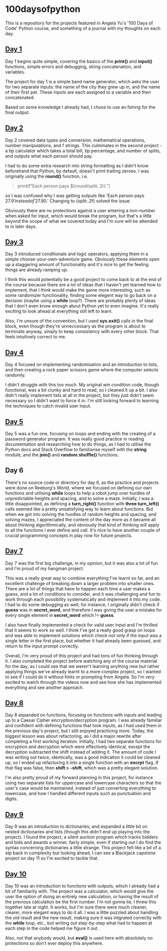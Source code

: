 ﻿# 100daysofpython
This is a repository for the projects featured in Angela Yu's '100 Days of Code' Python course, and something of a journal with my thoughts on each day.

## [Day 1](https://github.com/camjeffrey/100daysofpython/tree/main/day_1)
Day 1 begins quite simple, covering the basics of the **print()** and **input()** functions, simple errors and debugging, string concatenation, and variables.

The project for day 1 is a simple band name generator, which asks the user for two separate inputs: the name of the city they grew up in, and the name of their first pet. These inputs are each assigned to a variable and then concatenated.

Based on some knowledge I already had, I chose to use an fstring for the final output.

## [Day 2](https://github.com/camjeffrey/100daysofpython/tree/main/day_2)
Day 2 covered data types and conversion, mathematical operations, number manipulations, and f strings. This culminates in the second project - a tip calculator which takes a total bill, tip percentage, and number of splits, and outputs what each person should pay. 

I had to do some extra research into string formatting as I didn't know beforehand that Python, by default, doesn't print trailing zeroes. I was originally using the **round()** function, i.e.  

> print(f"Each person pays ${round(split, 2)}.")

so I was confused why I was getting outputs like 'Each person pays $27.9' instead of '$27.90.' Changing to {split:.2f} solved the issue.

Obviously there are no protections against a user entering a non-number when asked for input, which would break the program, but that's a little beyond the scope of what we covered today and I'm sure will be attended to in later days.

## [Day 3](https://github.com/camjeffrey/100daysofpython/tree/main/day_3)

Day 3 introduced conditionals and logic operators, applying them in a simple choose-your-own-adventure game. Obviously these elements open up a staggering amount of functionality and it's nice to get the feeling things are already ramping up. 

I think this would potentially be a good project to come back to at the end of the course because there are a lot of ideas that I haven't yet learned how to implement, that I think would make the game more interesting, such as some randomizer functionality, finding some elegent way to go back on a decision (maybe using a **while** loop?). There are probably plenty of ideas that I don't even know enough about Python yet to even imagine. It's really exciting to look ahead at everything still left to learn.

Also, I'm unsure of the convention, but I used **sys.exit()** calls in the final block, even though they're unneccessary as the program is about to terminate anyway, simply to keep consistency with every other block. That feels intuitively correct to me.

## [Day 4](https://github.com/camjeffrey/100daysofpython/tree/main/day_4)

Day 4 focused on implementing randomisation and an introduction to lists, and then creating a rock paper scissors game where the computer selects randomly. 

I didn't struggle with this too much. My original win condition code, though functional, was a bit clunky and hard to read, so I cleaned it up a bit. I also didn't really implement lists at all in the project, but they just didn't seem necessary so I didn't want to force it in. I'm still looking forward to learning the techniques to catch invalid user input.


## [Day 5](https://github.com/camjeffrey/100daysofpython/tree/main/day_5)

Day 5 was a fun one, focusing on loops and ending with the creating of a password generator program. It was really good practice in reading documentation and researching how to do things, as I had to utilise the Python docs and Stack Overflow to familiarise myself with the **string** module, and the **join()** and **random.shuffle()** functions. 

## Day 6

There's no source code or directory for day 6, as the practice and projects were done on Reeborg's World, where we focused on defining our own functions and utilising **while** loops to help a robot jump over hurdles of unpredictable heights and spacing, and to solve a maze. Initially, I was a little disappointed, as defining a **turn_right()** function with **three turn_left()** calls seemed like a pretty unsatisfying way to learn about functions. But when we got into solving the hurdles of random heights and spacing, and solving mazes, I appreciated the content of the day more as it became all about thinking algorithmically, and obviously that kind of thinking will apply to all the functions I ever define and call. It's nice to have another couple of crucial programming concepts in play now for future projects.

## [Day 7](https://github.com/camjeffrey/100daysofpython/tree/main/day_7)

Day 7 was the first big challenge, in my opinion, but it was also a lot of fun and I'm proud of my hangman project.

This was a really great way to combine everything I've learnt so far, and an excellent challenge of breaking down a larger problem into smaller ones. There are a lot of things that have to happen each time a user makes a guess, and a lot of conditions to consider, and it was challenging and fun to work through each possibility systematically and implement it into my code. I had to do some debugging as well; for instance, I originally didn't check if **guess** was in **secret_word**, and therefore I was giving the user a mistake for every single element in **secret_word** which != **guess**.

I also have finally implemented a check for valid user input and I'm thrilled that it seems to work so well. I think I've got a really good grasp on loops and was able to implement solutions which check not only if the input was a single letter in the first place, but whether it had already been guessed, and return to the input prompt correctly.

Overall, I'm very proud of this project and had tons of fun thinking through it. I also completed the project before watching any of the course material for the day, as I could see that we weren't learning anything new but rather applying things we've already learnt to a more complex project, so I wanted to see if I could do it without hints or prompting from Angela. So I'm very excited to watch through the videos now and see how she has implemented everything and see another approach.

## [Day 8](https://github.com/camjeffrey/100daysofpython/tree/main/day_8)

Day 8 expanded on functions, focusing on functions with inputs and leading up to a Caesar Cipher encryption/decryption program. I was already familiar and confident with defining functions that took inputs, as I had used them in the previous day's project, but I still enjoyed practicing more. Today, the biggest lesson was about refactoring, as I did a major rewrite after completing a first working iteration. Initially, I had two separate functions for encryption and decryption which were effectively identical, except the decryption subtracted the shift instead of adding it. The amount of code I was writing out twice, identically, was a good indication it could be cleaned up, so I ended up refactoring it into a single function with an **encrpt** flag. If that flag was false, then **shift = -shift**, which was a pretty elegant solution.

I'm also pretty proud of my forward planning in this project, for instance using two separate lists for uppercase and lowercase characters so that the user's case would be maintained, instead of just converting everything to lowercase, and how I handled different inputs such as punctuation and digits.

## [Day 9](https://github.com/camjeffrey/100daysofpython/tree/main/day_9)

Day 9 was an introduction to dictionaries, and expanded a little bit on nested dictionaries and lists (though this didn't end up playing into the project). I found the project, a silent auction program which tracks bidders and bids and awards a winner, fairly simple, even if starting out I do find the syntax concerning dictionaries a little strange. This project felt like a bit of a stp back in complexity but looking ahead, I can see a Blackjack capstone project on day 11 so I'm excited to tackle that.

## [Day 10](https://github.com/camjeffrey/100daysofpython/tree/main/day_10)

Day 10 was an introduction to functions with outputs, which I already had a bit of familiarity with. The project was a calculator, which would give the user the option of doing an entirely new calculation, or having the result of the previous calculation be the first number. I'm not gonna lie, I threw this together late at night. It works, but I'm sure there were much cleaner, clearer, more elegant ways to do it all. I was a little puzzled about handling the old result and the new result, making sure it was intgrated correctly with the **while** loop, etc., but writing out step-by-step what had to happen at each step in the code helped me figure it out.

Also, not that anybody would, but **eval()** is used here with absolutely no protections so don't ever deploy this anywhere.
